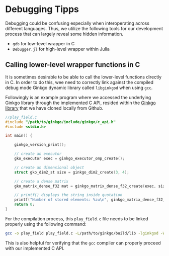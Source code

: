 # Debugging Tipps

Debugging could be confusing especially when interoperating across different languages. Thus, we utilize the following tools for our development process that can largely reveal some hidden information.

- `gdb` for low-level wrapper in C
- `Debugger.jl` for high-level wrapper within Julia


## Calling lower-level wrapper functions in C

It is sometimes desirable to be able to call the lower-level functions
directly in C. In order to do this, wee need to correctly link against the compiled debug mode Ginkgo dynamic library called `libginkgod` when using `gcc`.

Followingly is an example program where we accessed the underlying Ginkgo library through the implemented C API, resided within the [Ginkgo library](https://github.com/ginkgo-project/ginkgo) that we have cloned locally from Github.


```C
//play_field.c
#include "/path/to/ginkgo/include/ginkgo/c_api.h"
#include <stdio.h>

int main() {

    ginkgo_version_print();

    // create an executor
    gko_executor exec = ginkgo_executor_omp_create();

    // create an dimensional object
    struct gko_dim2_st size = ginkgo_dim2_create(3, 4);

    // create a dense matrix
    gko_matrix_dense_f32 mat = ginkgo_matrix_dense_f32_create(exec, size);

    // printf() displays the string inside quotation
    printf("Number of stored elements: %zu\n", ginkgo_matrix_dense_f32_get_num_stored_elements(mat));
    return 0;
}
```


For the compilation process, this `play_field.c` file needs to be linked properly using the following command:

```bash
gcc -o play_field play_field.c -L/path/to/ginkgo/build/lib -lginkgod -Wl,-rpath=/path/to/ginkgo/build/lib -lginkgo_ompd -lginkgo_cudad -lginkgo_referenced -lginkgo_hipd -lginkgo_dpcppd -lginkgo_deviced /usr/lib/libhwloc.so /usr/lib/libmpi_cxx.so /usr/lib/libmpi.so
```

This is also helpful for verifying that the `gcc` compiler can properly
proceed with our implemented C API.